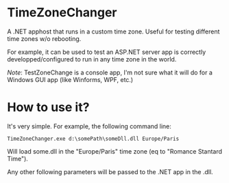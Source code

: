 # TimeZoneChanger
A .NET apphost that runs in a custom time zone. Useful for testing different time zones w/o rebooting.

For example, it can be used to test an ASP.NET server app is correctly developped/configured to run in any time zone in the world.

*Note*: TestZoneChange is a console app, I'm not sure what it will do for a Windows GUI app (like Winforms, WPF, etc.)
# How to use it?
It's very simple. For example, the following command line:

    TimeZoneChanger.exe d:\somePath\someDll.dll Europe/Paris

Will load some.dll in the "Europe/Paris" time zone (eq to "Romance Stantard Time").

Any other following parameters will be passed to the .NET app in the .dll.
